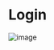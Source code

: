 # Login
![image](https://github.com/JerickTwO/Login/assets/137414207/d5306464-4ce0-44f5-a937-da0220f23f18)

